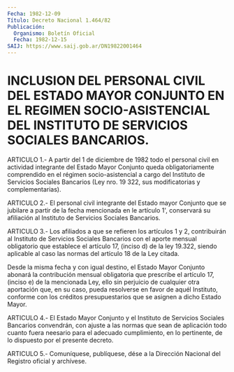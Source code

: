 ```yaml
---
Fecha: 1982-12-09
Título: Decreto Nacional 1.464/82
Publicación:
  Organismo: Boletín Oficial
  Fecha: 1982-12-15
SAIJ: https://www.saij.gob.ar/DN19822001464
---
```

# INCLUSION DEL PERSONAL CIVIL DEL ESTADO MAYOR CONJUNTO EN EL REGIMEN SOCIO-ASISTENCIAL DEL INSTITUTO DE SERVICIOS SOCIALES BANCARIOS.

<a id="1"></a>
ARTICULO  1.-  A  partir  del  1  de diciembre de 1982 todo el personal civil en actividad integrante del  Estado  Mayor  Conjunto queda  obligatoriamente comprendido en el régimen socio-asistencial a cargo  del Instituto de Servicios Sociales Bancarios (Ley nro. 19 322, sus modificatorias y complementarias).

<a id="2"></a>
ARTICULO  2.-  El  personal  civil integrante del Estado mayor Conjunto que se jubilare a partir de  la  fecha  mencionada  en  le artículo  1',  conservará  su  afiliación al Instituto de Servicios Sociales Bancarios.

<a id="3"></a>
ARTICULO 3.- Los afiliados a que se refieren los artículos 1 y 2, contribuirán  al  Instituto  de Servicios Sociales Bancarios con el  aporte  mensual  obligatorio  que  establece  el  artículo  17, (inciso d) de la ley 19.322, siendo  aplicable  al  caso las normas del artículo 18 de la Ley citada.

Desde la misma fecha y con igual destino, el Estado Mayor  Conjunto abonará  la  contribución  mensual  obligatoria  que  prescribe  el artículo  17,  (inciso  e) de la mencionada Ley, ello sin perjuicio de cualquier otra aportación  que,  en su caso, pueda resolverse en favor de aquél Instituto, conforme con los créditos presupuestarios que se asignen a dicho Estado Mayor.

<a id="4"></a>
ARTICULO  4.-  El  Estado  Mayor  Conjunto  y  el Instituto de Servicios  Sociales Bancarios convendrán, con ajuste a  las  normas que sean de  aplicación todo cuanto fuera neesario para el adecuado cumplimiento,  en  lo  pertinente,  de lo dispuesto por el presente decreto.

<a id="5"></a>
ARTICULO  5.-  Comuníquese,  publíquese,  dése  a la Dirección Nacional del Registro oficial y archívese.